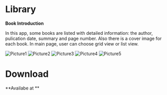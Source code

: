 # Library
**Book Introduction**

In this app, some books are listed with detailed information: the author, pulication date, summary and page number. Also there is a cover image for each book. In main page, user can choose grid view or list view.



![Picture1](https://github.com/FaezehAD/library/assets/67324141/2e15529e-1482-4912-b56c-b73b16e5bb16)
![Picture2](https://github.com/FaezehAD/library/assets/67324141/95cc21ab-0c1b-49a2-8153-57d9d4433168)
![Picture3](https://github.com/FaezehAD/library/assets/67324141/52ef5979-006b-4da9-ac58-651703899ae9)
![Picture4](https://github.com/FaezehAD/library/assets/67324141/d5550c9c-5bb8-4e0f-abc4-82b92c8c31bb)
![Picture5](https://github.com/FaezehAD/library/assets/67324141/33e8b21f-2d5e-492c-bf38-0142ff1f4567)


# Download
**Availabe at **
